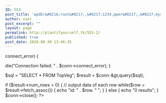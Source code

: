 ```yaml
---
ID: 553
post_title: 'wpdb(&#8216;root&#8217;,&#8217;1234,qwer&#8217;,&#8217;mysql&#8217;,&#8217;35.232.215.112:3306&#8242;);'
author: user
post_excerpt: ""
layout: page
permalink: http://plantifyourself.tk/553-2/
published: true
post_date: 2018-08-30 13:46:35
---
```

<!--?php
$servername = "35.232.215.112:3306";
$username = "root";
$password = "1234,qwer";
$dbname = "VegNutr";

// Create connection
$conn = new mysqli($servername, $username, $password, $dbname);
// Check connection
if ($conn--->connect_error) {
die("Connection failed: " . $conn-&gt;connect_error);
}

$sql = "SELECT * FROM TopVeg";
$result = $conn-&gt;query($sql);

if ($result-&gt;num_rows &gt; 0) {
// output data of each row
while($row = $result-&gt;fetch_assoc()) {
echo "id: " . $row. "
";
}
} else {
echo "0 results";
}
$conn-&gt;close();
?&gt;